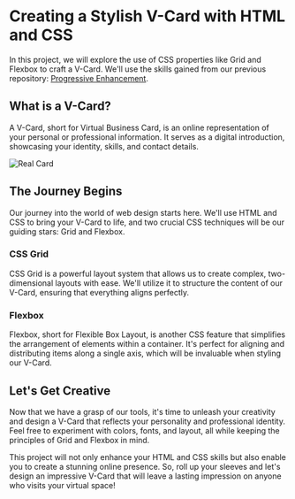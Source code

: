 # Creating a Stylish V-Card with HTML and CSS

In this project, we will explore the use of CSS properties like Grid and Flexbox to craft a V-Card. We'll use the skills gained from our previous repository: [Progressive Enhancement](https://github.com/AbelF93/progressive-enhancement).

## What is a V-Card?

A V-Card, short for Virtual Business Card, is an online representation of your personal or professional information. It serves as a digital introduction, showcasing your identity, skills, and contact details.

![Real Card]([https://unsplash.com/photos/kmz39UAtKZ0](https://images.unsplash.com/photo-1507183711269-1235bed98f14?ixlib=rb-4.0.3&ixid=M3wxMjA3fDB8MHxwaG90by1wYWdlfHx8fGVufDB8fHx8fA%3D%3D&auto=format&fit=crop&w=1974&q=80))
 

## The Journey Begins

Our journey into the world of web design starts here. We'll use HTML and CSS to bring your V-Card to life, and two crucial CSS techniques will be our guiding stars: Grid and Flexbox.

### CSS Grid

CSS Grid is a powerful layout system that allows us to create complex, two-dimensional layouts with ease. We'll utilize it to structure the content of our V-Card, ensuring that everything aligns perfectly.

### Flexbox

Flexbox, short for Flexible Box Layout, is another CSS feature that simplifies the arrangement of elements within a container. It's perfect for aligning and distributing items along a single axis, which will be invaluable when styling our V-Card.

## Let's Get Creative

Now that we have a grasp of our tools, it's time to unleash your creativity and design a V-Card that reflects your personality and professional identity. Feel free to experiment with colors, fonts, and layout, all while keeping the principles of Grid and Flexbox in mind.

This project will not only enhance your HTML and CSS skills but also enable you to create a stunning online presence. So, roll up your sleeves and let's design an impressive V-Card that will leave a lasting impression on anyone who visits your virtual space!
